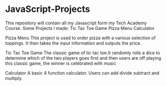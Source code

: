 # JavaScript-Projects
This repository will contain all my Javascript form my Tech Academy Course.
Some Projects I made:
Tic Tac Toe Game
Pizza Menu
Calculator

Pizza Menu
This project is used to order pizza with a various selection of toppings. It then takes the input information and outputs the price.


Tic Tac Toe Game
The classic game of tic tac toe.It randomly rolls a dice to determine which of the two players goes first and then users are off playing this classic game,
the winner is celebrated with music

Calculator
A basic 4 function calculator. Users can add divide subtract and multiply.
